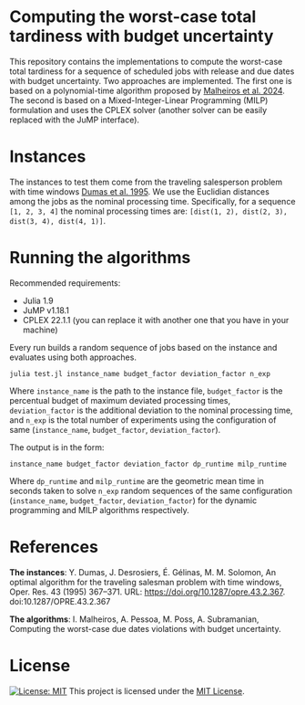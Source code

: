 # Computing the worst-case total tardiness with budget uncertainty

This repository contains the implementations to compute the worst-case total tardiness for a sequence of scheduled jobs with release and due dates with budget uncertainty. Two approaches are implemented. The first one is based on a polynomial-time algorithm proposed by [Malheiros et al. 2024](https://hal.science/hal-04351032/file/main.pdf). The second is based on a Mixed-Integer-Linear Programming (MILP) formulation and uses the CPLEX solver (another solver can be easily replaced with the JuMP interface). 

# Instances

The instances to test them come from the traveling salesperson problem with time windows [Dumas et al. 1995](https://doi.org/10.1287/opre.43.2.367). We use the Euclidian distances among the jobs as the nominal processing time. Specifically, for a sequence `[1, 2, 3, 4]` the nominal processing times are: `[dist(1, 2), dist(2, 3), dist(3, 4), dist(4, 1)]`.

# Running the algorithms

Recommended requirements:

- Julia 1.9
- JuMP v1.18.1
- CPLEX 22.1.1 (you can replace it with another one that you have in your machine)

Every run builds a random sequence of jobs based on the instance and evaluates using both approaches.

```
julia test.jl instance_name budget_factor deviation_factor n_exp
```

Where `instance_name` is the path to the instance file, `budget_factor` is the percentual budget of maximum deviated processing times, `deviation_factor` is the additional deviation to the nominal processing time, and `n_exp` is the total number of experiments using the configuration of same (`instance_name`, `budget_factor`, `deviation_factor`).

The output is in the form:

```
instance_name budget_factor deviation_factor dp_runtime milp_runtime
```

Where `dp_runtime` and `milp_runtime` are the geometric mean time in seconds taken to solve `n_exp` random sequences of the same configuration (`instance_name`, `budget_factor`, `deviation_factor`) for the dynamic programming and MILP algorithms respectively.

# References

**The instances**: Y. Dumas, J. Desrosiers, É. Gélinas, M. M. Solomon, An optimal algorithm for the traveling salesman problem with time windows, Oper. Res. 43 (1995) 367–371. URL: https://doi.org/10.1287/opre.43.2.367. doi:10.1287/OPRE.43.2.367

**The algorithms**: I. Malheiros, A. Pessoa, M. Poss, A. Subramanian, Computing the worst-case due dates violations with
budget uncertainty.

# License

[![License: MIT](https://img.shields.io/badge/license-MIT-brightgreen)](./LICENSE)
This project is licensed under the [MIT License](./LICENSE).